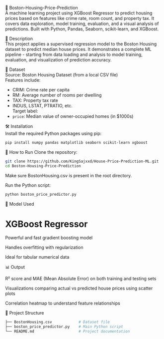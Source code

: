 🏡 Boston-Housing-Price-Prediction  
A machine learning project using XGBoost Regressor to predict housing prices based on features like crime rate, room count, and property tax. It covers data exploration, model training, evaluation, and a visual analysis of predictions. Built with Python, Pandas, Seaborn, scikit-learn, and XGBoost.

📖 Description  
This project applies a supervised regression model to the Boston Housing dataset to predict median house prices. It demonstrates a complete ML pipeline - starting from data loading and analysis to model training, evaluation, and visualization of prediction accuracy.

📁 Dataset  
Source: Boston Housing Dataset (from a local CSV file)  
Features include:  
- CRIM: Crime rate per capita  
- RM: Average number of rooms per dwelling  
- TAX: Property tax rate  
- INDUS, LSTAT, PTRATIO, etc.  
Target label:  
- `price`: Median value of owner-occupied homes (in $1000s)

🛠️ Installation  
Install the required Python packages using pip:

```bash
pip install numpy pandas matplotlib seaborn scikit-learn xgboost
```
🚀 How to Run
Clone the repository:

```bash
git clone https://github.com/KingSajxxd/House-Price-Prediction-ML.git
cd Boston-Housing-Price-Prediction
```
Make sure BostonHousing.csv is present in the root directory.

Run the Python script:

```bash
python boston_price_predictor.py
```
🧠 Model Used

# XGBoost Regressor

Powerful and fast gradient boosting model

Handles overfitting with regularization

Ideal for tabular numerical data

📊 Output

R² score and MAE (Mean Absolute Error) on both training and testing sets

Visualizations comparing actual vs predicted house prices using scatter plots

Correlation heatmap to understand feature relationships

📂 Project Structure

```bash
├── BostonHousing.csv            # Dataset file  
├── boston_price_predictor.py    # Main Python script  
└── README.md                    # Project documentation  
```